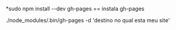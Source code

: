 

*sudo npm install --dev gh-pages == instala gh-pages

 ./node_modules/.bin/gh-pages -d 'destino no qual esta meu site'

